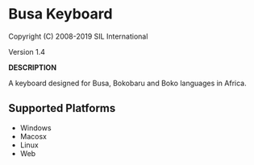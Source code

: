 Busa Keyboard 
=====================

Copyright (C) 2008-2019 SIL International

Version 1.4

__DESCRIPTION__

A keyboard designed for Busa, Bokobaru and Boko languages in Africa. 

Supported Platforms
-------------------

 * Windows
 * Macosx
 * Linux
 * Web

